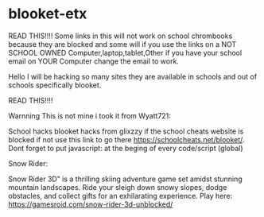 # blooket-etx

READ THIS!!!!  Some links in this will not work on school chrombooks because they are blocked and some will if you use the links on a NOT SCHOOL OWNED Computer,laptop,tablet,Other if you have your school email on YOUR Computer change the email to work.

Hello I will be hacking so many sites they are available in schools and out of schools specifically blooket.

READ THIS!!!!

Warnning This is not mine i took it from Wyatt721:

School hacks blooket hacks from glixzzy if the school cheats website is blocked if not use this link to go there https://schoolcheats.net/blooket/. Dont forget to put javascript: at the beging of every code/script (global)

Snow Rider:

Snow Rider 3D" is a thrilling skiing adventure game set amidst stunning mountain landscapes. Ride your sleigh down snowy slopes, dodge obstacles, and collect gifts for an exhilarating experience. Play here: https://gamesroid.com/snow-rider-3d-unblocked/
